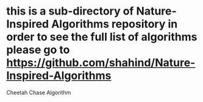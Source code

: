 # this is a sub-directory of Nature-Inspired Algorithms repository in order to see the full list of algorithms please go to https://github.com/shahind/Nature-Inspired-Algorithms

Cheetah Chase Algorithm

